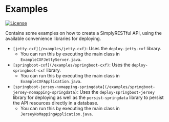 # Examples
[![License](https://img.shields.io/badge/License-Apache%202.0-blue.svg?style=plastic)](https://opensource.org/licenses/Apache-2.0)

Contains some examples on how to create a SimplyRESTful API, using the available convenience libraries for deploying.

* `[jetty-cxf](/examples/jetty-cxf)`: Uses the `deploy-jetty-cxf` library.
    * You can run this by executing the main class in `ExampleCXFJettyServer.java`.
* `[springboot-cxf](/examples/springboot-cxf)`: Uses the `deploy-springboot-cxf` library. 
    * You can run this by executing the main class in `ExampleCXFApplication.java`.
* `[springboot-jersey-nomapping-springdata](/examples/springboot-jersey-nomapping-springdata)`: Uses the `deploy-springboot-jersey` library for deploying as well as the `persist-springdata` library to persist the API resources directly in a database. 
    * You can run this by executing the main class in `JerseyNoMappingApplication.java`.